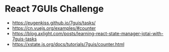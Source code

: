# React 7GUIs Challenge

- https://eugenkiss.github.io/7guis/tasks/
- https://cn.vuejs.org/examples/#counter
- https://blog.axlight.com/posts/learning-react-state-manager-jotai-with-7guis-tasks
- https://xstate.js.org/docs/tutorials/7guis/counter.html
